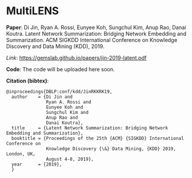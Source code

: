 # MultiLENS

**Paper**: Di Jin, Ryan A. Rossi, Eunyee Koh, Sungchul Kim, Anup Rao, Danai Koutra. Latent Network Summarization: Bridging Network Embedding and Summarization. ACM SIGKDD International Conference on Knowledge Discovery and Data Mining (KDD), 2019.

*Link*: https://gemslab.github.io/papers/jin-2019-latent.pdf 

**Code**: The code will be uploaded here soon.

**Citation (bibtex)**:
```
@inproceedings{DBLP:conf/kdd/JinRKKRK19,
  author    = {Di Jin and
               Ryan A. Rossi and
               Eunyee Koh and
               Sungchul Kim and 
               Anup Rao and
               Danai Koutra},
  title     = {Latent Network Summarization: Bridging Network Embedding and Summarization},
  booktitle = {Proceedings of the 25th {ACM} {SIGKDD} International Conference on
               Knowledge Discovery {\&} Data Mining, {KDD} 2019, London, UK,
               August 4-8, 2019},
  year      = {2019},
  }
```

